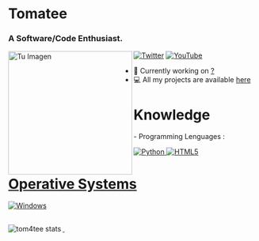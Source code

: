 <h1 align= "left"> Tomatee </h1>
<h3 align="left">A Software/Code Enthusiast.</h3>
<img align="left" width=250" src= "https://cdn.discordapp.com/attachments/1175937287037661246/1193697031609389226/f07145b7291563434cabe1c94e77b2ea.jpg?ex=65ada7fe&is=659b32fe&hm=3b66db9f49944bdeb70d4f4d4c6f06d88b560e444934abe21c680b229dcb7a1e&" alt="Tu Imagen">

[![Twitter](https://img.shields.io/badge/Twitter-1D9BF0?style=for-the-badge&logo=twitter&logoColor=white)](https://twitter.com/Tom4tee)
[![YouTube](https://img.shields.io/badge/YouTube-FF0000?style=for-the-badge&logo=youtube&logoColor=white)](https://youtube.com/@NotTom4te)

- 🌱 Currently working on [?](https://github.com/tom4tee)
- 💻 All my projects are available [here](https://github.com/tom4tee?tab=repositories)

<h1 align= "left"> Knowledge</h1>
  - Programming Lenguages :
<p align="left"> <a href="https://www.python.org/doc/" target="_blank"> <img src="https://img.shields.io/badge/Python-ffd966?style=for-the-badge&logo=python&logoColor=white" alt="Python"/> </a> <a href="https://developer.mozilla.org/es/docs/Glossary/HTML5" target="_blank"> <img src="https://img.shields.io/badge/HTML5-ff5301?style=for-the-badge&logo=html5&logoColor=white" alt="HTML5"/>

<h1 align= "left"> Operative Systems</h1>

 ![Windows](https://img.shields.io/badge/Windows10/11-0078D6?style=for-the-badge&logo=windows&logoColor=white)

##

<p>&nbsp;<img align="left" src="https://github-readme-stats.vercel.app/api?username=tom4tee&show_icons=true&locale=es" alt="tom4tee stats" /></p>
